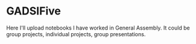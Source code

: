 # GADSIFive
Here I'll upload notebooks I have worked in General Assembly. It could be group projects, individual projects, group presentations. 

